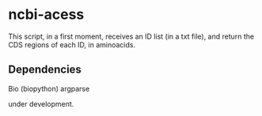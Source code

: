 # ncbi-acess

This script, in a first moment, receives an ID list (in a txt file), and return the CDS regions of each ID, in aminoacids.

## Dependencies

Bio (biopython)
argparse


under development.
